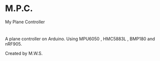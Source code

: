 # M.P.C.
My Plane Controller
#
A plane controller on Arduino.
Using MPU6050 , HMC5883L , BMP180 and nRF905.

Created by M.W.S.
